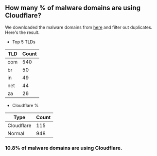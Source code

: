 ## How many % of malware domains are using Cloudflare?


We downloaded the malware domains from [here](https://urlhaus.abuse.ch) and filter out duplicates.
Here's the result.


[//]: # (start replacement)


- Top 5 TLDs

| TLD | Count |
| --- | --- |
| com | 540 |
| br | 50 |
| in | 49 |
| net | 44 |
| za | 26 |


- Cloudflare %

| Type | Count |
| --- | --- |
| Cloudflare | 115 |
| Normal | 948 |


### 10.8% of malware domains are using Cloudflare.